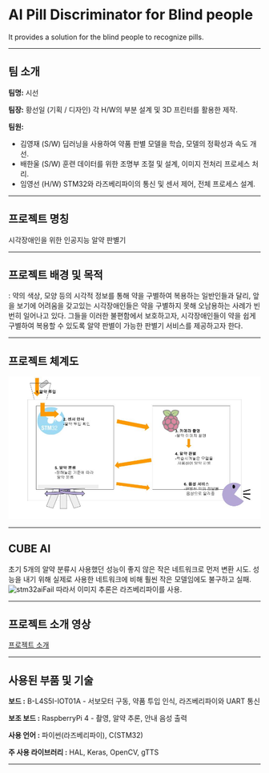 # AI Pill Discriminator for Blind people
It provides a solution for the blind people to recognize pills.

--------------------------------------------------------------------------------------------

## 팀 소개
**팀명:** 시선

**팀장:** 황선일 (기획 / 디자인) 각 H/W의 부분 설계 및 3D 프린터를 활용한 제작.

**팀원:**

- 김영재 (S/W) 딥러닝을 사용하여 약품 판별 모델을 학습, 모델의 정확성과 속도 개선.
- 배한울 (S/W) 훈련 데이터를 위한 조명부 조절 및 설계, 이미지 전처리 프로세스 처리.
- 임영선 (H/W) STM32와 라즈베리파이의 통신 및 센서 제어, 전체 프로세스 설계.

--------------------------------------------------------------------------------------------

## 프로젝트 명칭
시각장애인을 위한 인공지능 알약 판별기

--------------------------------------------------------------------------------------------

## 프로젝트 배경 및 목적
: 약의 색상, 모양 등의 시각적 정보를 통해 약을 구별하여 복용하는 일반인들과 달리,
앞을 보기에 어려움을 갖고있는 시각장애인들은 약을 구별하지 못해 오남용하는 사례가 빈번히 일어나고 있다.
그들을 이러한 불편함에서 보호하고자, 시각장애인들이 약을 쉽게 구별하여 복용할 수 있도록 알약 판별이 가능한 판별기 서비스를 제공하고자 한다.

--------------------------------------------------------------------------------------------

## 프로젝트 체계도
![](https://github.com/sight-bit/Pill_classification/blob/master/%EC%B2%B4%EA%B3%84%EB%8F%84.jpg)

--------------------------------------------------------------------------------------------

## CUBE AI
초기 5개의 알약 분류시 사용했던 성능이 좋지 않은 작은 네트워크로 먼저 변환 시도.
성능을 내기 위해 실제로 사용한 네트워크에 비해 훨씬 작은 모델임에도 불구하고 실패.
![stm32aiFail](https://user-images.githubusercontent.com/76139189/103455058-ede46480-4d2c-11eb-8d21-e6e6eb870671.png)
따라서 이미지 추론은 라즈베리파이를 사용.

--------------------------------------------------------------------------------------------

## 프로젝트 소개 영상
[프로젝트 소개](https://drive.google.com/file/d/1l8FyFvYxKbq2BUrAnfZMIuWi2pCM3Hy6/view?usp=sharing)

--------------------------------------------------------------------------------------------

## 사용된 부품 및 기술

**보드 :** B-L4S5I-IOT01A - 서보모터 구동, 약품 투입 인식, 라즈베리파이와 UART 통신

**보조 보드 :** RaspberryPi 4 - 촬영, 알약 추론, 안내 음성 출력

**사용 언어 :** 파이썬(라즈베리파이), C(STM32)

**주 사용 라이브러리 :**  HAL, Keras, OpenCV, gTTS 

--------------------------------------------------------------------------------------------
